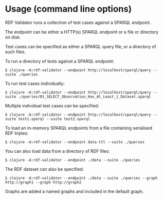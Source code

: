 # Usage (command line options)

RDF Validator runs a collection of test cases against a SPARQL endpoint.

The endpoint can be either a HTTP(s) SPARQL endpoint or a file or directory on disk.

Test cases can be specified as either a SPARQL query file, or a directory of such files.

To run a directory of tests against a SPARQL endpoint:

	$ clojure -A:rdf-validator --endpoint http://localhost/sparql/query --suite ./queries

To run test cases individually:

	$ clojure -A:rdf-validator --endpoint http://localhost/sparql/query --suite ./queries/01_SELECT_Observation_Has_At_Least_1_Dataset.sparql

Multiple individual test cases can be specified:

	$ clojure -A:rdf-validator --endpoint http://localhost/sparql/query --suite test1.sparql --suite test2.sparql

To load an in-memory SPARQL endpoints from a file containing serialised RDF triples:

	$ clojure -A:rdf-validator --endpoint data.ttl --suite ./queries

You can also load data from a directory of RDF files:

	$ clojure -A:rdf-validator --endpoint ./data --suite ./queries

The RDF dataset can also be specified:

	$ clojure -A:rdf-validator --endpoint ./data --suite ./queries --graph http://graph1 --graph http://graph2

Graphs are added a named graphs and included in the default graph.
